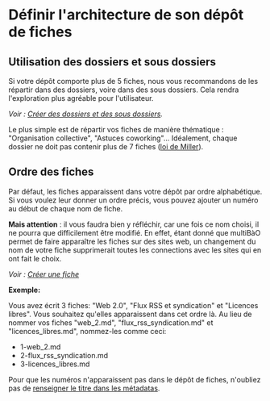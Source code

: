 # Définir l'architecture de son dépôt de fiches

## Utilisation des dossiers et sous dossiers

Si votre dépôt comporte plus de 5 fiches, nous vous recommandons de les répartir dans des dossiers, voire dans des sous dossiers. Cela rendra l'exploration plus agréable pour l'utilisateur.

*Voir : [Créer des dossiers et des sous dossiers](http://multibao.org/multibao/documentation/fiches/creer_dossiers.md).*

Le plus simple est de répartir vos fiches de manière thématique : "Organisation collective", "Astuces coworking"...
Idéalement, chaque dossier ne doit pas contenir plus de 7 fiches ([loi de Miller](https://fr.wikipedia.org/wiki/Le_nombre_magique_sept,_plus_ou_moins_deux)).

## Ordre des fiches

Par défaut, les fiches apparaissent dans votre dépôt par ordre alphabétique.
Si vous voulez leur donner un ordre précis, vous pouvez ajouter un numéro au début de chaque nom de fiche.

**Mais attention** : il vous faudra bien y réfléchir, car une fois ce nom choisi, il ne pourra que difficilement être modifié. En effet, étant donné que multiBàO permet de faire apparaître les fiches sur des sites web, un changement du nom de votre fiche supprimerait toutes les connections avec les sites qui en ont fait le choix. 

*Voir : [Créer une fiche](http://multibao.org/multibao/documentation/fiches/creer_fiche_multibao.md)*

**Exemple:**

Vous avez écrit 3 fiches: "Web 2.0", "Flux RSS et syndication" et "Licences libres".
Vous souhaitez qu'elles apparaissent dans cet ordre là.
Au lieu de nommer vos fiches "web_2.md", "flux_rss_syndication.md" et "licences_libres.md", nommez-les comme ceci:
* 1-web_2.md
* 2-flux_rss_syndication.md
* 3-licences_libres.md

Pour que les numéros n'apparaissent pas dans le dépôt de fiches, n'oubliez pas de [renseigner le titre dans les métadatas](http://www.multibao.org/multibao/documentation/fiches/metadatas.md).
